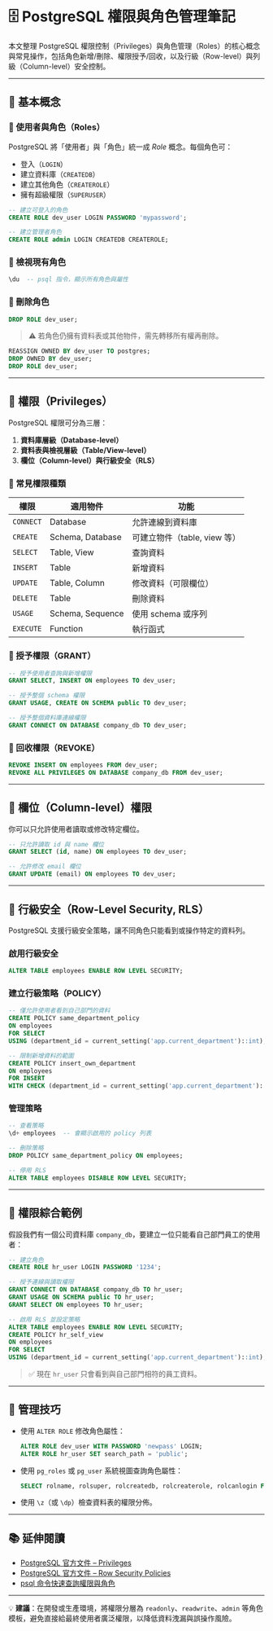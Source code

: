 # 🗄️ PostgreSQL 權限與角色管理筆記

本文整理 PostgreSQL 權限控制（Privileges）與角色管理（Roles）的核心概念與常見操作，包括角色新增/刪除、權限授予/回收，以及行級（Row-level）與列級（Column-level）安全控制。

---

## 🧩 基本概念

### 🔹 使用者與角色（Roles）

PostgreSQL 將「使用者」與「角色」統一成 *Role* 概念。每個角色可：

* 登入（`LOGIN`）
* 建立資料庫（`CREATEDB`）
* 建立其他角色（`CREATEROLE`）
* 擁有超級權限（`SUPERUSER`）

```sql
-- 建立可登入的角色
CREATE ROLE dev_user LOGIN PASSWORD 'mypassword';

-- 建立管理者角色
CREATE ROLE admin LOGIN CREATEDB CREATEROLE;
```

### 🔹 檢視現有角色

```sql
\du  -- psql 指令，顯示所有角色與屬性
```

### 🔹 刪除角色

```sql
DROP ROLE dev_user;
```

> ⚠️ 若角色仍擁有資料表或其他物件，需先轉移所有權再刪除。

```sql
REASSIGN OWNED BY dev_user TO postgres;
DROP OWNED BY dev_user;
DROP ROLE dev_user;
```

---

## 🔐 權限（Privileges）

PostgreSQL 權限可分為三層：

1. **資料庫層級（Database-level）**
2. **資料表與檢視層級（Table/View-level）**
3. **欄位（Column-level）與行級安全（RLS）**

### 🔸 常見權限種類

| 權限        | 適用物件             | 功能                   |
| --------- | ---------------- | -------------------- |
| `CONNECT` | Database         | 允許連線到資料庫             |
| `CREATE`  | Schema, Database | 可建立物件（table, view 等） |
| `SELECT`  | Table, View      | 查詢資料                 |
| `INSERT`  | Table            | 新增資料                 |
| `UPDATE`  | Table, Column    | 修改資料（可限欄位）           |
| `DELETE`  | Table            | 刪除資料                 |
| `USAGE`   | Schema, Sequence | 使用 schema 或序列        |
| `EXECUTE` | Function         | 執行函式                 |

### 🔸 授予權限（GRANT）

```sql
-- 授予使用者查詢與新增權限
GRANT SELECT, INSERT ON employees TO dev_user;

-- 授予整個 schema 權限
GRANT USAGE, CREATE ON SCHEMA public TO dev_user;

-- 授予整個資料庫連線權限
GRANT CONNECT ON DATABASE company_db TO dev_user;
```

### 🔸 回收權限（REVOKE）

```sql
REVOKE INSERT ON employees FROM dev_user;
REVOKE ALL PRIVILEGES ON DATABASE company_db FROM dev_user;
```

---

## 🧱 欄位（Column-level）權限

你可以只允許使用者讀取或修改特定欄位。

```sql
-- 只允許讀取 id 與 name 欄位
GRANT SELECT (id, name) ON employees TO dev_user;

-- 允許修改 email 欄位
GRANT UPDATE (email) ON employees TO dev_user;
```

---

## 🧬 行級安全（Row-Level Security, RLS）

PostgreSQL 支援行級安全策略，讓不同角色只能看到或操作特定的資料列。

### 啟用行級安全

```sql
ALTER TABLE employees ENABLE ROW LEVEL SECURITY;
```

### 建立行級策略（POLICY）

```sql
-- 僅允許使用者看到自己部門的資料
CREATE POLICY same_department_policy
ON employees
FOR SELECT
USING (department_id = current_setting('app.current_department')::int);

-- 限制新增資料的範圍
CREATE POLICY insert_own_department
ON employees
FOR INSERT
WITH CHECK (department_id = current_setting('app.current_department')::int);
```

### 管理策略

```sql
-- 查看策略
\d+ employees  -- 會顯示啟用的 policy 列表

-- 刪除策略
DROP POLICY same_department_policy ON employees;

-- 停用 RLS
ALTER TABLE employees DISABLE ROW LEVEL SECURITY;
```

---

## 🧰 權限綜合範例

假設我們有一個公司資料庫 `company_db`，要建立一位只能看自己部門員工的使用者：

```sql
-- 建立角色
CREATE ROLE hr_user LOGIN PASSWORD '1234';

-- 授予連線與讀取權限
GRANT CONNECT ON DATABASE company_db TO hr_user;
GRANT USAGE ON SCHEMA public TO hr_user;
GRANT SELECT ON employees TO hr_user;

-- 啟用 RLS 並設定策略
ALTER TABLE employees ENABLE ROW LEVEL SECURITY;
CREATE POLICY hr_self_view
ON employees
FOR SELECT
USING (department_id = current_setting('app.current_department')::int);
```

> ✅ 現在 `hr_user` 只會看到與自己部門相符的員工資料。

---

## 🧾 管理技巧

* 使用 `ALTER ROLE` 修改角色屬性：

  ```sql
  ALTER ROLE dev_user WITH PASSWORD 'newpass' LOGIN;
  ALTER ROLE hr_user SET search_path = 'public';
  ```
* 使用 `pg_roles` 或 `pg_user` 系統視圖查詢角色屬性：

  ```sql
  SELECT rolname, rolsuper, rolcreatedb, rolcreaterole, rolcanlogin FROM pg_roles;
  ```
* 使用 `\z`（或 `\dp`）檢查資料表的權限分佈。

---

## 📚 延伸閱讀

* [PostgreSQL 官方文件 – Privileges](https://www.postgresql.org/docs/current/ddl-priv.html)
* [PostgreSQL 官方文件 – Row Security Policies](https://www.postgresql.org/docs/current/ddl-rowsecurity.html)
* [psql 命令快速查詢權限與角色](https://www.postgresql.org/docs/current/app-psql.html)

---

💡 **建議**：在開發或生產環境，將權限分層為 `readonly`、`readwrite`、`admin` 等角色模板，避免直接給最終使用者廣泛權限，以降低資料洩漏與誤操作風險。
